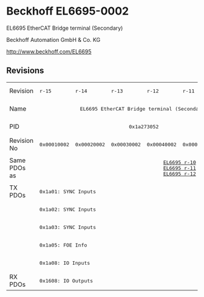 # Beckhoff EL6695-0002

EL6695 EtherCAT Bridge terminal (Secondary)

Beckhoff Automation GmbH & Co. KG

http://www.beckhoff.com/EL6695

## Revisions
<table>
<tr >
<td>Revision</td>
<td><pre>r-15</pre></td>
<td><pre>r-14</pre></td>
<td><pre>r-13</pre></td>
<td><pre>r-12</pre></td>
<td><pre>r-11</pre></td>
<td><pre>r-10</pre></td>
</tr>
<tr >
<td>Name</td>
<td colspan=6 align="center"><pre>EL6695 EtherCAT Bridge terminal (Secondary)</pre></td>
</tr>
<tr >
<td>PID</td>
<td colspan=6 align="center"><pre>0x1a273052</pre></td>
</tr>
<tr >
<td>Revision No</td>
<td><pre>0x00010002</pre></td>
<td><pre>0x00020002</pre></td>
<td><pre>0x00030002</pre></td>
<td><pre>0x00040002</pre></td>
<td><pre>0x00050002</pre></td>
<td><pre>0x00060002</pre></td>
</tr>
<tr >
<td>Same PDOs as</td>
<td colspan=2 align="center"><pre></pre></td>
<td colspan=4 align="center"><pre><a href="EL6695">EL6695 r-10</a><br/><a href="EL6695">EL6695 r-11</a><br/><a href="EL6695">EL6695 r-12</a></pre></td>
</tr>
<tr class="txpdo pdosection">
<td rowspan=5 valign=top>TX PDOs</td>
<td colspan=6 align="left"><pre>0x1a01: SYNC Inputs</pre></td>
<td></td>
</tr>
<tr class="txpdo pdosection">
<td colspan=6 align="left"><pre>0x1a02: SYNC Inputs</pre></td>
</tr>
<tr class="txpdo pdosection">
<td colspan=6 align="left"><pre>0x1a03: SYNC Inputs</pre></td>
</tr>
<tr class="txpdo pdosection">
<td colspan=6 align="left"><pre>0x1a05: FOE Info</pre></td>
</tr>
<tr class="txpdo pdosection">
<td colspan=6 align="left"><pre>0x1a08: IO Inputs</pre></td>
</tr>
<tr class="rxpdo pdosection">
<td rowspan=1 valign=top>RX PDOs</td>
<td colspan=6 align="left"><pre>0x1608: IO Outputs</pre></td>
<td></td>
</tr>
</table>

